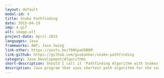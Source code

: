 ```yaml
---
layout: default
modal-id: 4
title: Snake Pathfinding
date: 2015-04-19
img: 4.gif
alt: image-alt
project-date: April 2015
languages: Java
frameworks: AWT; Java Swing
link-other: https://youtu.be/700GpaU9B6M
link-github: https://github.com/gusbakker/snake-pathfinding
category: Java Development/Algorithms
short-description: Should I call it 'Pathfinding Algorithm with Snakes' or 'Artistic Draw Generator'?
description: Java program that uses shortest path algorithm for the snakes to follow the apples placed by the user.
---
```

